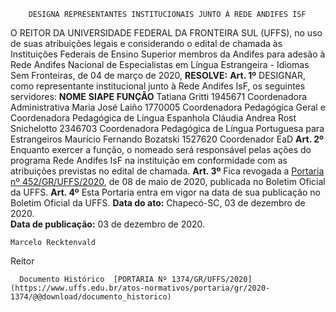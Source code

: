         DESIGNA REPRESENTANTES INSTITUCIONAIS JUNTO À REDE ANDIFES ISF  

 O REITOR DA UNIVERSIDADE FEDERAL DA FRONTEIRA SUL (UFFS), no uso de suas atribuições legais e considerando o edital de chamada às Instituições Federais de Ensino Superior membros da Andifes para adesão à Rede Andifes Nacional de Especialistas em Língua Estrangeira - Idiomas Sem Fronteiras, de 04 de março de 2020,   **RESOLVE:**   **Art. 1º**  DESIGNAR, como representante institucional junto à Rede Andifes IsF, os seguintes servidores:     **NOME**    **SIAPE**    **FUNÇÃO**      Tatiana Gritti   1945671   Coordenadora Administrativa     Maria José Laiño   1770005   Coordenadora Pedagógica Geral e Coordenadora Pedagógica de Língua Espanhola     Cláudia Andrea Rost Snichelotto   2346703   Coordenadora Pedagógica de Língua Portuguesa para Estrangeiros     Maurício Fernando Bozatski   1527620   Coordenador EaD       **Art. 2º**  Enquanto exercer a função, o nomeado será responsável pelas ações do programa Rede Andifes IsF na instituição em conformidade com as atribuições previstas no edital de chamada.   **Art. 3º**  Fica revogada a [Portaria nº 452/GR/UFFS/2020](https://www.uffs.edu.br/atos-normativos/portaria/gr/2020-0452), de 08 de maio de 2020, publicada no Boletim Oficial da UFFS.   **Art. 4º**  Esta Portaria entra em vigor na data de sua publicação no Boletim Oficial da UFFS.        **Data do ato:** Chapecó-SC, 03 de dezembro de 2020.   
 **Data de publicação:**  03 de dezembro de 2020. 

    Marcelo Recktenvald   
 Reitor 

      Documento Histórico  [PORTARIA Nº 1374/GR/UFFS/2020](https://www.uffs.edu.br/atos-normativos/portaria/gr/2020-1374/@@download/documento_historico)     
      